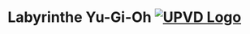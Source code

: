 # Labyrinthe Yu-Gi-Oh [![UPVD Logo](https://upload.wikimedia.org/wikipedia/fr/e/e6/UPVD_logo.svg)](https://www.univ-perp.fr)
